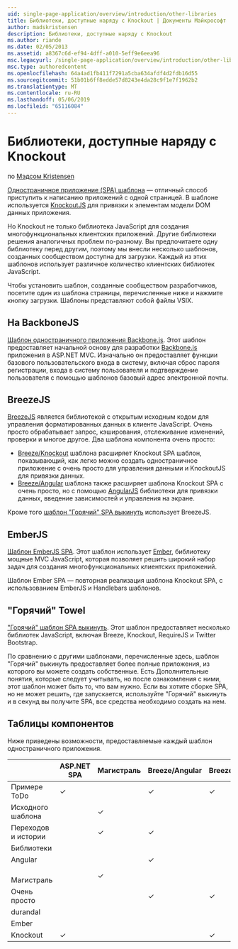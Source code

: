 ```yaml
---
uid: single-page-application/overview/introduction/other-libraries
title: Библиотеки, доступные наряду с Knockout | Документы Майкрософт
author: madskristensen
description: Библиотеки, доступные наряду с Knockout
ms.author: riande
ms.date: 02/05/2013
ms.assetid: a8367c6d-ef94-4dff-a010-5eff9e6eea96
msc.legacyurl: /single-page-application/overview/introduction/other-libraries
msc.type: authoredcontent
ms.openlocfilehash: 64a4ad1fb411f7291a5cba634afdf4d2fdb16d55
ms.sourcegitcommit: 51b01b6ff8edde57d8243e4da28c9f1e7f1962b2
ms.translationtype: MT
ms.contentlocale: ru-RU
ms.lasthandoff: 05/06/2019
ms.locfileid: "65116084"
---
```

# <a name="know-a-library-other-than-knockout"></a>Библиотеки, доступные наряду с Knockout

по [Мэдсом Kristensen](https://github.com/madskristensen)

[Одностраничное приложение (SPA) шаблона](knockoutjs-template.md) — отличный способ приступить к написанию приложений с одной страницей. В шаблоне используется [KnockoutJS](http://knockoutjs.com/) для привязки к элементам модели DOM данных приложения.

Но Knockout не только библиотека JavaScript для создания многофункциональных клиентских приложений. Другие библиотеки решения аналогичных проблем по-разному. Вы предпочитаете одну библиотеку перед другим, поэтому мы внесли несколько шаблонов, созданных сообществом доступна для загрузки. Каждый из этих шаблонов использует различное количество клиентских библиотек JavaScript.

Чтобы установить шаблон, созданные сообществом разработчиков, посетите один из шаблона страницы, перечисленные ниже и нажмите кнопку загрузки. Шаблоны представляют собой файлы VSIX.

## <a name="backbonejs"></a>На BackboneJS

[Шаблон одностраничного приложения Backbone.js](../templates/backbonejs-template.md). Этот шаблон предоставляет начальной основу для разработки [Backbone.js](http://backbonejs.org/) приложения в ASP.NET MVC. Изначально он предоставляет функции базового пользовательского входа в систему, включая сброс пароля регистрации, входа в систему пользователя и подтверждение пользователя с помощью шаблонов базовый адрес электронной почты.

## <a name="breezejs"></a>BreezeJS

[BreezeJS](http://www.breezejs.com/?utm_source=ms-spa) является библиотекой с открытым исходным кодом для управления форматированных данных в клиенте JavaScript. Очень просто обрабатывает запрос, кэширования, отслеживание изменений, проверки и многое другое. Два шаблона компонента очень просто:

- [Breeze/Knockout](../templates/breezeknockout-template.md) шаблона расширяет Knockout SPA шаблон, показывающий, как легко можно создать одностраничное приложение с очень просто для управления данными и KnockoutJS для привязки данных.
- [Breeze/Angular](../templates/breezeangular-template.md) шаблона также расширяет шаблона Knockout SPA с очень просто, но с помощью [AngularJS](http://angularjs.org) библиотеки для привязки данных, введение зависимостей и управления на экране.

Кроме того [шаблон "Горячий" SPA выкинуть](../templates/hottowel-template.md) использует BreezeJS.

## <a name="emberjs"></a>EmberJS

[Шаблон EmberJS SPA](../templates/emberjs-template.md). Этот шаблон использует [Ember](http://emberjs.com/), библиотеку мощные MVC JavaScript, которая позволяет решить широкий набор задач для создания многофункциональных клиентских приложений.

Шаблон Ember SPA — повторная реализация шаблона Knockout SPA, с использованием EmberJS и Handlebars шаблонов.

## <a name="hot-towel"></a>"Горячий" Towel

["Горячий" шаблон SPA выкинуть](../templates/hottowel-template.md). Этот шаблон предоставляет несколько библиотек JavaScript, включая Breeze, Knockout, RequireJS и Twitter Bootstrap.

По сравнению с другими шаблонами, перечисленные здесь, шаблон "Горячий" выкинуть предоставляет более полные приложения, из которого вы можете создать собственные. Есть Дополнительные понятия, которые следует учитывать, но после ознакомления с ними, этот шаблон может быть то, что вам нужно. Если вы хотите сборке SPA, но не может решить, где запускается, используйте "Горячий" выкинуть и в секунд вы получите SPA, все средства необходимо создать на нем.

## <a name="feature-table"></a>Таблицы компонентов

Ниже приведены возможности, предоставляемые каждый шаблон одностраничного приложения.

|                        | ASP.NET SPA | Магистраль | Breeze/Angular | Breeze/KO |  Ember   | "Горячий" Towel |
|------------------------|-------------|----------|----------------|-----------|----------|-----------|
|      Примере ToDo       |  &#10003;   |          |    &#10003;    | &#10003;  | &#10003; |           |
|     Исходного шаблона      |             | &#10003; |                |           |          | &#10003;  |
| Переходов и истории |             | &#10003; |    &#10003;    |           | &#10003; | &#10003;  |
|        Библиотеки       |             |          |                |           |          |           |
|        Angular         |             |          |    &#10003;    |           |          |           |
|    &#8195;Магистраль     |             | &#10003; |                |           |          |           |
|         Очень просто         |             |          |    &#10003;    | &#10003;  |          | &#10003;  |
|        durandal        |             |          |                |           |          | &#10003;  |
|         Ember          |             |          |                |           | &#10003; |           |
|        Knockout        |  &#10003;   |          |                | &#10003;  |          | &#10003;  |
